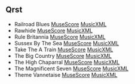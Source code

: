 ## Qrst

- Railroad Blues [MuseScore](./railroad_blues.mscz) [MusicXML](./railroad_blues.mxl)
- Rawhide [MuseScore](./rawhide.mscz) [MusicXML](./rawhide.mxl)
- Rule Britannia [MuseScore](./rule_britannia.mscz) [MusicXML](./rule_britannia.mxl)
- Sussex By The Sea [MuseScore](./sussex_by_the_sea.mscz) [MusicXML](./sussex_by_the_sea.mxl)
- Take The A Train [MuseScore](./take_the_a_train.mscz) [MusicXML](./take_the_a_train.mxl)
- The Big Country [MuseScore](./the_big_country.mscz) [MusicXML](./the_big_country.mxl)
- The High Chaparral [MuseScore](./the_high_chaparral.mscz) [MusicXML](./the_high_chaparral.mxl)
- The Magnificent Seven [MuseScore](./the_magnificent_seven.mscz) [MusicXML](./the_magnificent_seven.mxl)
- Theme Vannetaise [MuseScore](./theme_vannetaise.mscz) [MusicXML](./theme_vannetaise.mxl)
